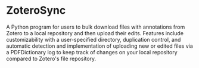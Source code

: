 # ZoteroSync
A Python program for users to bulk download files with annotations from Zotero to a local repository and then upload their edits. Features include customizability with a user-specified directory, duplication control, and automatic detection and implementation of uploading new or edited files via a PDFDictionary log to keep track of changes on your local repository compared to Zotero's file repository.

